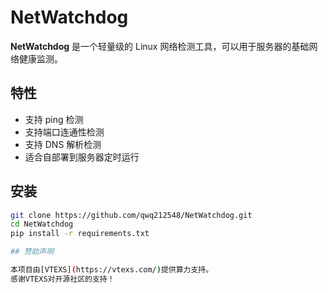 # NetWatchdog
**NetWatchdog** 是一个轻量级的 Linux 网络检测工具，可以用于服务器的基础网络健康监测。


## 特性
- 支持 ping 检测
- 支持端口连通性检测
- 支持 DNS 解析检测
- 适合自部署到服务器定时运行

## 安装

```bash
git clone https://github.com/qwq212548/NetWatchdog.git
cd NetWatchdog
pip install -r requirements.txt

## 赞助声明

本项目由[VTEXS](https://vtexs.com/)提供算力支持。
感谢VTEXS对开源社区的支持！
